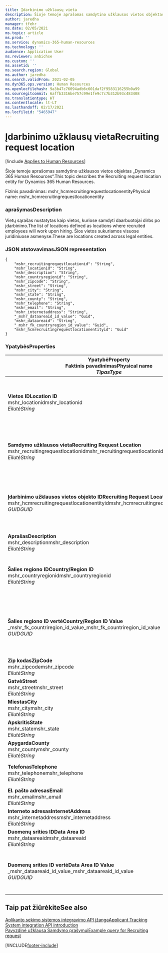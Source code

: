 ```yaml
---
title: Įdarbinimo užklausų vieta
description: Šioje temoje aprašomas samdytino užklausos vietos objektas „Dynamics 365 Human Resources“.
author: jaredha
manager: tfehr
ms.date: 02/05/2021
ms.topic: article
ms.prod: ''
ms.service: dynamics-365-human-resources
ms.technology: ''
audience: Application User
ms.reviewer: anbichse
ms.custom: ''
ms.assetid: ''
ms.search.region: Global
ms.author: jaredha
ms.search.validFrom: 2021-02-05
ms.dyn365.ops.version: Human Resources
ms.openlocfilehash: 9a3b47c76094adb6c601daf2f9583116255b0a99
ms.sourcegitcommit: 6affb3316be757c99e1fe9c7c7b312b93c483408
ms.translationtype: HT
ms.contentlocale: lt-LT
ms.lasthandoff: 02/17/2021
ms.locfileid: "5465947"
---
```

# <a name="recruiting-request-location"></a><span data-ttu-id="49c78-103">Įdarbinimo užklausų vieta</span><span class="sxs-lookup"><span data-stu-id="49c78-103">Recruiting request location</span></span>

[!include [Applies to Human Resources](../includes/applies-to-hr.md)]

<span data-ttu-id="49c78-104">Šioje temoje aprašomas samdytino užklausos vietos objektas „Dynamics 365 Human Resources“.</span><span class="sxs-lookup"><span data-stu-id="49c78-104">This topic describes the Recruiting request location entity for Dynamics 365 Human Resources.</span></span>

<span data-ttu-id="49c78-105">Fizinis pavadinimas: mshr_hcmrecruitingrequestlocationentity</span><span class="sxs-lookup"><span data-stu-id="49c78-105">Physical name: mshr_hcmrecruitingrequestlocationentity</span></span>

### <a name="description"></a><span data-ttu-id="49c78-106">aprašymas</span><span class="sxs-lookup"><span data-stu-id="49c78-106">Description</span></span>

<span data-ttu-id="49c78-107">Vietų sąrašas nustatytas kaip vietos, kuriose samdyti daarbuotojai dirbs po įdarbinimo.</span><span class="sxs-lookup"><span data-stu-id="49c78-107">The list of locations defined as locations where recruited employees will work upon hiring.</span></span> <span data-ttu-id="49c78-108">Šios vietos sukuriamos visuose juridiniuose asmenyse.</span><span class="sxs-lookup"><span data-stu-id="49c78-108">These are locations created across legal entities.</span></span>

### <a name="json-representation"></a><span data-ttu-id="49c78-109">JSON atstovavimas</span><span class="sxs-lookup"><span data-stu-id="49c78-109">JSON representation</span></span>

```
{
    "mshr_recruitingrequestlocationid": "String",
    "mshr_locationid": "String",
    "mshr_description": "String",
    "mshr_countryregionid": "String",
    "mshr_zipcode": "String",
    "mshr_street": "String",
    "mshr_city": "String",
    "mshr_state": "String",
    "mshr_county": "String",
    "mshr_telephone": "String",
    "mshr_email": "String",
    "mshr_internetaddress": "String",
    "_mshr_dataareaid_id_value": "Guid",
    "mshr_dataareaid": "String",
    "_mshr_fk_countryregion_id_value": "Guid",
    "mshr_hcmrecruitingrequestlocationentityid": "Guid"
}
```

### <a name="properties"></a><span data-ttu-id="49c78-110">Ypatybės</span><span class="sxs-lookup"><span data-stu-id="49c78-110">Properties</span></span>

| <span data-ttu-id="49c78-111">Ypatybė</span><span class="sxs-lookup"><span data-stu-id="49c78-111">Property</span></span><br><span data-ttu-id="49c78-112">**Faktinis pavadinimas**</span><span class="sxs-lookup"><span data-stu-id="49c78-112">**Physical name**</span></span><br><span data-ttu-id="49c78-113">**_Tipas_**</span><span class="sxs-lookup"><span data-stu-id="49c78-113">**_Type_**</span></span> | <span data-ttu-id="49c78-114">Naudoti</span><span class="sxs-lookup"><span data-stu-id="49c78-114">Use</span></span> | <span data-ttu-id="49c78-115">aprašymas</span><span class="sxs-lookup"><span data-stu-id="49c78-115">Description</span></span> |
| --- | --- | --- |
| <span data-ttu-id="49c78-116">**Vietos ID**</span><span class="sxs-lookup"><span data-stu-id="49c78-116">**Location ID**</span></span><br><span data-ttu-id="49c78-117">mshr_locationid</span><span class="sxs-lookup"><span data-stu-id="49c78-117">mshr_locationid</span></span><br><span data-ttu-id="49c78-118">*Eilutė*</span><span class="sxs-lookup"><span data-stu-id="49c78-118">*String*</span></span> | <span data-ttu-id="49c78-119">Rašyti kartą</span><span class="sxs-lookup"><span data-stu-id="49c78-119">Write-once</span></span><br><span data-ttu-id="49c78-120">Būtina</span><span class="sxs-lookup"><span data-stu-id="49c78-120">Required</span></span> | <span data-ttu-id="49c78-121">Sistemos sukurtas vartotojo perskaitomas identifikatorius samdymo vietai.</span><span class="sxs-lookup"><span data-stu-id="49c78-121">The system-generated, user-readable identifier for the recruiting location.</span></span> |
| <span data-ttu-id="49c78-122">**Samdymo užklausos vieta**</span><span class="sxs-lookup"><span data-stu-id="49c78-122">**Recruiting Request Location**</span></span><br><span data-ttu-id="49c78-123">mshr_recruitingrequestlocationid</span><span class="sxs-lookup"><span data-stu-id="49c78-123">mshr_recruitingrequestlocationid</span></span><br><span data-ttu-id="49c78-124">*Eilutė*</span><span class="sxs-lookup"><span data-stu-id="49c78-124">*String*</span></span> | <span data-ttu-id="49c78-125">Rašyti kartą</span><span class="sxs-lookup"><span data-stu-id="49c78-125">Write-once</span></span><br><span data-ttu-id="49c78-126">Būtina</span><span class="sxs-lookup"><span data-stu-id="49c78-126">Required</span></span> | <span data-ttu-id="49c78-127">Vartotojo nustatytas unikalus identifikatorius samdymo vietai.</span><span class="sxs-lookup"><span data-stu-id="49c78-127">User-defined unique identifier for the recruiting location.</span></span> |
| <span data-ttu-id="49c78-128">**Įdarbinimo užklausos vietos objekto ID**</span><span class="sxs-lookup"><span data-stu-id="49c78-128">**Recruiting Request Location Entity ID**</span></span><br><span data-ttu-id="49c78-129">mshr_hcmrecruitingrequestlocationentityid</span><span class="sxs-lookup"><span data-stu-id="49c78-129">mshr_hcmrecruitingrequestlocationentityid</span></span><br><span data-ttu-id="49c78-130">*GUID*</span><span class="sxs-lookup"><span data-stu-id="49c78-130">*GUID*</span></span> | <span data-ttu-id="49c78-131">Tik skaitomas</span><span class="sxs-lookup"><span data-stu-id="49c78-131">Read-only</span></span><br><span data-ttu-id="49c78-132">Būtina</span><span class="sxs-lookup"><span data-stu-id="49c78-132">Required</span></span> | <span data-ttu-id="49c78-133">Sistemos sukurtas unikalus identifikatorius samdymo užklausos vietai.</span><span class="sxs-lookup"><span data-stu-id="49c78-133">System-generated unique identifier for the recruiting request location record.</span></span> |
| <span data-ttu-id="49c78-134">**Aprašas**</span><span class="sxs-lookup"><span data-stu-id="49c78-134">**Description**</span></span><br><span data-ttu-id="49c78-135">mshr_description</span><span class="sxs-lookup"><span data-stu-id="49c78-135">mshr_description</span></span><br><span data-ttu-id="49c78-136">*Eilutė*</span><span class="sxs-lookup"><span data-stu-id="49c78-136">*String*</span></span> | <span data-ttu-id="49c78-137">Skaitymas/rašymas</span><span class="sxs-lookup"><span data-stu-id="49c78-137">Read/write</span></span><br><span data-ttu-id="49c78-138">Būtina</span><span class="sxs-lookup"><span data-stu-id="49c78-138">Required</span></span> | <span data-ttu-id="49c78-139">Vietos aprašymas.</span><span class="sxs-lookup"><span data-stu-id="49c78-139">Description of the location.</span></span> |
| <span data-ttu-id="49c78-140">**Šalies regiono ID**</span><span class="sxs-lookup"><span data-stu-id="49c78-140">**Country/Region ID**</span></span><br><span data-ttu-id="49c78-141">mshr_countryregionid</span><span class="sxs-lookup"><span data-stu-id="49c78-141">mshr_countryregionid</span></span><br><span data-ttu-id="49c78-142">*Eilutė*</span><span class="sxs-lookup"><span data-stu-id="49c78-142">*String*</span></span> | <span data-ttu-id="49c78-143">Tik skaitomas</span><span class="sxs-lookup"><span data-stu-id="49c78-143">Read-only</span></span><br><span data-ttu-id="49c78-144">Pasirinktinai</span><span class="sxs-lookup"><span data-stu-id="49c78-144">Optional</span></span> | <span data-ttu-id="49c78-145">Nurodo šalį ar regioną, kurios piliečiu pretendentas yra.</span><span class="sxs-lookup"><span data-stu-id="49c78-145">Specifies the country or region where the candidate has citizenship.</span></span> |
| <span data-ttu-id="49c78-146">**Šalies regiono ID vertė**</span><span class="sxs-lookup"><span data-stu-id="49c78-146">**Country/Region ID Value**</span></span><br><span data-ttu-id="49c78-147">_mshr_fk_countriregion_id_value</span><span class="sxs-lookup"><span data-stu-id="49c78-147">_mshr_fk_countriregion_id_value</span></span><br><span data-ttu-id="49c78-148">*GUID*</span><span class="sxs-lookup"><span data-stu-id="49c78-148">*GUID*</span></span> | <span data-ttu-id="49c78-149">Tik skaitomas</span><span class="sxs-lookup"><span data-stu-id="49c78-149">Read-only</span></span><br><span data-ttu-id="49c78-150">Pasirinktinai</span><span class="sxs-lookup"><span data-stu-id="49c78-150">Optional</span></span><br><span data-ttu-id="49c78-151">Užsienio raktas: mshr_logisticaddresscountryregionentityid mshr_logisticsaddresscountryregionentity</span><span class="sxs-lookup"><span data-stu-id="49c78-151">Foreign key: mshr_logisticaddresscountryregionentityid of mshr_logisticsaddresscountryregionentity</span></span> | <span data-ttu-id="49c78-152">Sistemos sukurtas unikalus asmens identifikatoriaus šalies/regiono adresui.</span><span class="sxs-lookup"><span data-stu-id="49c78-152">System-generated unique identifier of the country/region of the address.</span></span> |
| <span data-ttu-id="49c78-153">**Zip kodas**</span><span class="sxs-lookup"><span data-stu-id="49c78-153">**ZipCode**</span></span><br><span data-ttu-id="49c78-154">mshr_zipcode</span><span class="sxs-lookup"><span data-stu-id="49c78-154">mshr_zipcode</span></span><br><span data-ttu-id="49c78-155">*Eilutė*</span><span class="sxs-lookup"><span data-stu-id="49c78-155">*String*</span></span> | <span data-ttu-id="49c78-156">Tik skaitomas</span><span class="sxs-lookup"><span data-stu-id="49c78-156">Read-only</span></span><br><span data-ttu-id="49c78-157">Pasirinktinai</span><span class="sxs-lookup"><span data-stu-id="49c78-157">Optional</span></span> | <span data-ttu-id="49c78-158">Zip/pašto kodas.</span><span class="sxs-lookup"><span data-stu-id="49c78-158">Zip/postal code.</span></span> |
| <span data-ttu-id="49c78-159">**Gatvė**</span><span class="sxs-lookup"><span data-stu-id="49c78-159">**Street**</span></span><br><span data-ttu-id="49c78-160">mshr_street</span><span class="sxs-lookup"><span data-stu-id="49c78-160">mshr_street</span></span><br><span data-ttu-id="49c78-161">*Eilutė*</span><span class="sxs-lookup"><span data-stu-id="49c78-161">*String*</span></span> | <span data-ttu-id="49c78-162">Tik skaitomas</span><span class="sxs-lookup"><span data-stu-id="49c78-162">Read-only</span></span><br><span data-ttu-id="49c78-163">Pasirinktinai</span><span class="sxs-lookup"><span data-stu-id="49c78-163">Optional</span></span> | <span data-ttu-id="49c78-164">Gatvės adresas.</span><span class="sxs-lookup"><span data-stu-id="49c78-164">Street address.</span></span> |
| <span data-ttu-id="49c78-165">**Miestas**</span><span class="sxs-lookup"><span data-stu-id="49c78-165">**City**</span></span><br><span data-ttu-id="49c78-166">mshr_city</span><span class="sxs-lookup"><span data-stu-id="49c78-166">mshr_city</span></span><br><span data-ttu-id="49c78-167">*Eilutė*</span><span class="sxs-lookup"><span data-stu-id="49c78-167">*String*</span></span> | <span data-ttu-id="49c78-168">Tik skaitomas</span><span class="sxs-lookup"><span data-stu-id="49c78-168">Read-only</span></span><br><span data-ttu-id="49c78-169">Pasirinktinai</span><span class="sxs-lookup"><span data-stu-id="49c78-169">Optional</span></span> | <span data-ttu-id="49c78-170">Miestas.</span><span class="sxs-lookup"><span data-stu-id="49c78-170">City.</span></span> |
| <span data-ttu-id="49c78-171">**Apskritis**</span><span class="sxs-lookup"><span data-stu-id="49c78-171">**State**</span></span><br><span data-ttu-id="49c78-172">mshr_state</span><span class="sxs-lookup"><span data-stu-id="49c78-172">mshr_state</span></span><br><span data-ttu-id="49c78-173">*Eilutė*</span><span class="sxs-lookup"><span data-stu-id="49c78-173">*String*</span></span> | <span data-ttu-id="49c78-174">Tik skaitomas</span><span class="sxs-lookup"><span data-stu-id="49c78-174">Read-only</span></span><br><span data-ttu-id="49c78-175">Pasirinktinai</span><span class="sxs-lookup"><span data-stu-id="49c78-175">Optional</span></span> | <span data-ttu-id="49c78-176">Valstija ar apskritis.</span><span class="sxs-lookup"><span data-stu-id="49c78-176">State or province.</span></span> |
| <span data-ttu-id="49c78-177">**Apygarda**</span><span class="sxs-lookup"><span data-stu-id="49c78-177">**County**</span></span><br><span data-ttu-id="49c78-178">mshr_county</span><span class="sxs-lookup"><span data-stu-id="49c78-178">mshr_county</span></span><br><span data-ttu-id="49c78-179">*Eilutė*</span><span class="sxs-lookup"><span data-stu-id="49c78-179">*String*</span></span> | <span data-ttu-id="49c78-180">Tik skaitomas</span><span class="sxs-lookup"><span data-stu-id="49c78-180">Read-only</span></span><br><span data-ttu-id="49c78-181">Pasirinktinai</span><span class="sxs-lookup"><span data-stu-id="49c78-181">Optional</span></span> | <span data-ttu-id="49c78-182">Šalis.</span><span class="sxs-lookup"><span data-stu-id="49c78-182">County.</span></span> |
| <span data-ttu-id="49c78-183">**Telefonas**</span><span class="sxs-lookup"><span data-stu-id="49c78-183">**Telephone**</span></span><br><span data-ttu-id="49c78-184">mshr_telephone</span><span class="sxs-lookup"><span data-stu-id="49c78-184">mshr_telephone</span></span><br><span data-ttu-id="49c78-185">*Eilutė*</span><span class="sxs-lookup"><span data-stu-id="49c78-185">*String*</span></span> | <span data-ttu-id="49c78-186">Skaitymas/rašymas</span><span class="sxs-lookup"><span data-stu-id="49c78-186">Read/write</span></span><br><span data-ttu-id="49c78-187">Pasirinktinai</span><span class="sxs-lookup"><span data-stu-id="49c78-187">Optional</span></span> | <span data-ttu-id="49c78-188">Vietos telefono numeris.</span><span class="sxs-lookup"><span data-stu-id="49c78-188">Telephone number for the location.</span></span> |
| <span data-ttu-id="49c78-189">**El. pašto adresas**</span><span class="sxs-lookup"><span data-stu-id="49c78-189">**Email**</span></span><br><span data-ttu-id="49c78-190">mshr_email</span><span class="sxs-lookup"><span data-stu-id="49c78-190">mshr_email</span></span><br><span data-ttu-id="49c78-191">*Eilutė*</span><span class="sxs-lookup"><span data-stu-id="49c78-191">*String*</span></span> | <span data-ttu-id="49c78-192">Skaitymas/rašymas</span><span class="sxs-lookup"><span data-stu-id="49c78-192">Read/write</span></span><br><span data-ttu-id="49c78-193">Pasirinktinai</span><span class="sxs-lookup"><span data-stu-id="49c78-193">Optional</span></span> | <span data-ttu-id="49c78-194">El. pašto adresas.</span><span class="sxs-lookup"><span data-stu-id="49c78-194">Email address.</span></span> |
| <span data-ttu-id="49c78-195">**Interneto adresas**</span><span class="sxs-lookup"><span data-stu-id="49c78-195">**InternetAddress**</span></span><br><span data-ttu-id="49c78-196">mshr_internetaddress</span><span class="sxs-lookup"><span data-stu-id="49c78-196">mshr_internetaddress</span></span><br><span data-ttu-id="49c78-197">*Eilutė*</span><span class="sxs-lookup"><span data-stu-id="49c78-197">*String*</span></span> | <span data-ttu-id="49c78-198">Skaitymas/rašymas</span><span class="sxs-lookup"><span data-stu-id="49c78-198">Read/write</span></span><br><span data-ttu-id="49c78-199">Pasirinktinai</span><span class="sxs-lookup"><span data-stu-id="49c78-199">Optional</span></span> | <span data-ttu-id="49c78-200">URL vietos svetainei.</span><span class="sxs-lookup"><span data-stu-id="49c78-200">URL for the location website.</span></span> |
| <span data-ttu-id="49c78-201">**Duomenų srities ID**</span><span class="sxs-lookup"><span data-stu-id="49c78-201">**Data Area ID**</span></span><br><span data-ttu-id="49c78-202">mshr_dataareaid</span><span class="sxs-lookup"><span data-stu-id="49c78-202">mshr_dataareaid</span></span><br><span data-ttu-id="49c78-203">*Eilutė*</span><span class="sxs-lookup"><span data-stu-id="49c78-203">*String*</span></span> | <span data-ttu-id="49c78-204">Skaitymas/rašymas</span><span class="sxs-lookup"><span data-stu-id="49c78-204">Read/write</span></span><br><span data-ttu-id="49c78-205">Pasirinktinai</span><span class="sxs-lookup"><span data-stu-id="49c78-205">Optional</span></span> | <span data-ttu-id="49c78-206">Nurodo juridinį asmenį (įmonę).</span><span class="sxs-lookup"><span data-stu-id="49c78-206">Specifies the legal entity (company).</span></span> |
| <span data-ttu-id="49c78-207">**Duomenų srities ID vertė**</span><span class="sxs-lookup"><span data-stu-id="49c78-207">**Data Area ID Value**</span></span><br><span data-ttu-id="49c78-208">_mshr_dataareaid_id_value</span><span class="sxs-lookup"><span data-stu-id="49c78-208">_mshr_dataareaid_id_value</span></span><br><span data-ttu-id="49c78-209">*GUID*</span><span class="sxs-lookup"><span data-stu-id="49c78-209">*GUID*</span></span> | <span data-ttu-id="49c78-210">Tik skaitomas</span><span class="sxs-lookup"><span data-stu-id="49c78-210">Read-only</span></span><br><span data-ttu-id="49c78-211">Pasirinktinai</span><span class="sxs-lookup"><span data-stu-id="49c78-211">Optional</span></span><br><span data-ttu-id="49c78-212">Užsienio raktas: cdm_companyid of cdm_company objektas</span><span class="sxs-lookup"><span data-stu-id="49c78-212">Foreign key: cdm_companyid of cdm_company entity</span></span> | <span data-ttu-id="49c78-213">Sistemos sukurta GUID vertė rodanti juridnį asmenį (įmonę).</span><span class="sxs-lookup"><span data-stu-id="49c78-213">System-generated GUID value identifying the legal entity (company).</span></span> |

## <a name="see-also"></a><span data-ttu-id="49c78-214">Taip pat žiūrėkite</span><span class="sxs-lookup"><span data-stu-id="49c78-214">See also</span></span>

[<span data-ttu-id="49c78-215">Aplikanto sekimo sistemos integravimo API įžanga</span><span class="sxs-lookup"><span data-stu-id="49c78-215">Applicant Tracking System integration API introduction</span></span>](hr-admin-integration-ats-api-introduction.md)<br>
[<span data-ttu-id="49c78-216">Pavyzdinė užklausa Samdymo prašymui</span><span class="sxs-lookup"><span data-stu-id="49c78-216">Example query for Recruiting request</span></span>](hr-admin-integration-ats-api-recruiting-request-example-query.md)



[!INCLUDE[footer-include](../includes/footer-banner.md)]